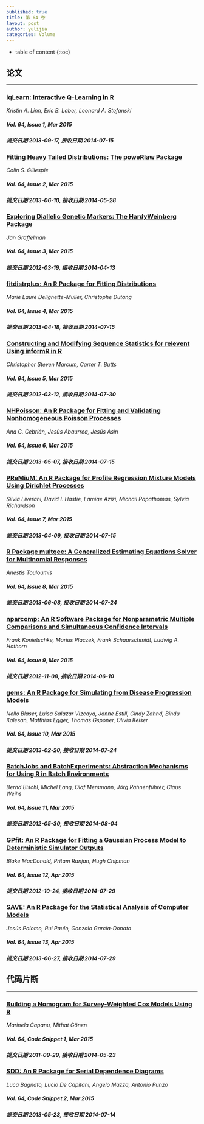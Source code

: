 ```yaml
---
published: true
title: 第 64 卷
layout: post
author: yulijia
categories: Volume
---
```


* table of content
{:toc}

## 论文

***

### [iqLearn: Interactive Q-Learning in R](/jstatsoft/v64/i01.html "iqLearn：交互式Q-Learning")

*Kristin A. Linn, Eric B. Laber, Leonard A. Stefanski*

##### Vol. 64, Issue 1, Mar 2015

##### 提交日期 2013-09-17, 接收日期 2014-07-15

### [Fitting Heavy Tailed Distributions: The poweRlaw Package](/jstatsoft/v64/i02.html "poweRlaw：拟合重尾分布")

*Colin S. Gillespie*

##### Vol. 64, Issue 2, Mar 2015

##### 提交日期 2013-06-10, 接收日期 2014-05-28

### [ Exploring Diallelic Genetic Markers: The HardyWeinberg Package](/jstatsoft/v64/i03.html "HardyWeinberg：探索两对等位基因遗传标记")

*Jan Graffelman*

##### Vol. 64, Issue 3, Mar 2015

##### 提交日期 2012-03-19, 接收日期 2014-04-13

### [fitdistrplus: An R Package for Fitting Distributions](/jstatsoft/v64/i04.html "fitdistrplus：拟合分布R包")

*Marie Laure Delignette-Muller, Christophe Dutang*

##### Vol. 64, Issue 4, Mar 2015

##### 提交日期 2013-04-18, 接收日期 2014-07-15

### [Constructing and Modifying Sequence Statistics for relevent Using informR in R](/jstatsoft/v64/i05.html)

*Christopher Steven Marcum, Carter T. Butts*

##### Vol. 64, Issue 5, Mar 2015

##### 提交日期 2012-03-12, 接收日期 2014-07-30

### [NHPoisson: An R Package for Fitting and Validating Nonhomogeneous Poisson Processes](/jstatsoft/v64/i06.html)

*Ana C. Cebrián, Jesús Abaurrea, Jesús Asín*

##### Vol. 64, Issue 6, Mar 2015

##### 提交日期 2013-05-07, 接收日期 2014-07-15

### [PReMiuM: An R Package for Profile Regression Mixture Models Using Dirichlet Processes](/jstatsoft/v64/i07.html)

*Silvia Liverani, David I. Hastie, Lamiae Azizi, Michail Papathomas, Sylvia Richardson*

##### Vol. 64, Issue 7, Mar 2015

##### 提交日期 2013-04-09, 接收日期 2014-07-15

### [R Package multgee: A Generalized Estimating Equations Solver for Multinomial Responses](/jstatsoft/v64/i08.html)

*Anestis Touloumis*

##### Vol. 64, Issue 8, Mar 2015

##### 提交日期 2013-06-08, 接收日期 2014-07-24

### [nparcomp: An R Software Package for Nonparametric Multiple Comparisons and Simultaneous Confidence Intervals](/jstatsoft/v64/i09.html)

*Frank Konietschke, Marius Placzek, Frank Schaarschmidt, Ludwig A. Hothorn*

##### Vol. 64, Issue 9, Mar 2015

##### 提交日期 2012-11-08, 接收日期 2014-06-10

### [gems: An R Package for Simulating from Disease Progression Models](/jstatsoft/v64/i10.html)

*Nello Blaser, Luisa Salazar Vizcaya, Janne Estill, Cindy Zahnd, Bindu Kalesan, Matthias Egger, Thomas Gsponer, Olivia Keiser*

##### Vol. 64, Issue 10, Mar 2015

##### 提交日期 2013-02-20, 接收日期 2014-07-24

### [BatchJobs and BatchExperiments: Abstraction Mechanisms for Using R in Batch Environments](/jstatsoft/v64/i11.html)

*Bernd Bischl, Michel Lang, Olaf Mersmann, Jörg Rahnenführer, Claus Weihs*

##### Vol. 64, Issue 11, Mar 2015

##### 提交日期 2012-05-30, 接收日期 2014-08-04

### [GPfit: An R Package for Fitting a Gaussian Process Model to Deterministic Simulator Outputs](/jstatsoft/v64/i12.html)

*Blake MacDonald, Pritam Ranjan, Hugh Chipman*

##### Vol. 64, Issue 12, Apr 2015

##### 提交日期 2012-10-24, 接收日期 2014-07-29

### [SAVE: An R Package for the Statistical Analysis of Computer Models](/jstatsoft/v64/i13.html)

*Jesús Palomo, Rui Paulo, Gonzalo García-Donato*

##### Vol. 64, Issue 13, Apr 2015

##### 提交日期 2013-06-27, 接收日期 2014-07-29

## 代码片断

***

### [Building a Nomogram for Survey-Weighted Cox Models Using R](/jstatsoft/v64/c01.html "用R做Survey-Weighted Cox模型的列线图")

*Marinela Capanu, Mithat Gönen*

##### Vol. 64, Code Snippet 1, Mar 2015

##### 提交日期 2011-09-29, 接收日期 2014-05-23

### [SDD: An R Package for Serial Dependence Diagrams](/jstatsoft/v64/c02.html " SSD：（时间）序列依赖图R包")

*Luca Bagnato, Lucio De Capitani, Angelo Mazza, Antonio Punzo*

##### Vol. 64, Code Snippet 2, Mar 2015

##### 提交日期 2013-05-23, 接收日期 2014-07-14

